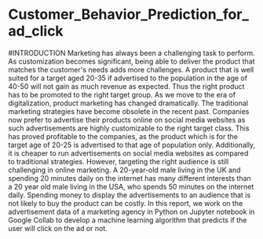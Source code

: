 # Customer_Behavior_Prediction_for_ad_click

#INTRODUCTION
Marketing has always been a challenging task to perform. As customization becomes significant, being able to deliver the product that matches the customer's needs adds more challenges. A product that is well suited for a target aged 20-35 if advertised to the population in the age of 40-50 will not gain as much revenue as expected. Thus the right product has to be promoted to the right target group. As we move to the era of digitalization, product marketing has changed dramatically. The traditional marketing strategies have become obsolete in the recent past. Companies now prefer to advertise their products online on social media websites as such advertisements are highly customizable to the right target class. This has proved profitable to the companies, as the product which is for the target age of 20-25 is advertised to that age of population only. Additionally, it is cheaper to run advertisements on social media websites as compared to traditional strategies. However, targeting the right audience is still challenging in online marketing. A 20-year-old male living in the UK and spending 20 minutes daily on the internet has many different interests than a 20 year old male living in the USA, who spends 50 minutes on the internet daily. Spending money to display the advertisements to an audience that is not likely to buy the product can be costly. In this report, we work on the advertisement data of a marketing agency in Python on Jupyter notebook in Google Collab to develop a machine learning algorithm that predicts if the user will click on the ad or not.
